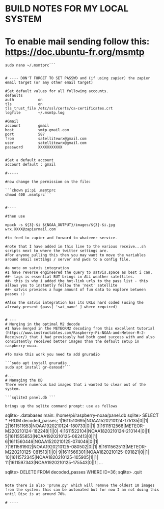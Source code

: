 # BUILD NOTES FOR MY LOCAL SYSTEM

# To enable mail sending follow this: https://doc.ubuntu-fr.org/msmtp

```sudo apt install msmtp msmtp-mta
sudo nano ~/.msmtprc```


# ---- DON'T FORGET TO SET PASSWD and (if using zapier) the zapier email target (or any other email target)

#Set default values for all following accounts.
defaults
auth           on
tls            on
tls_trust_file /etc/ssl/certs/ca-certificates.crt
logfile        ~/.msmtp.log

#Gmail
account        gmail
host           smtp.gmail.com
port           587
from           satellitewrx@gmail.com
user           satellitewrx@gmail.com
password       XXXXXXXXXXX


#Set a default account
account default : gmail

#-----

#now change the permission on the file:

```chown pi:pi .msmtprc 
chmod 400 .msmtprc```


#----

#then use

mpack -s ${3}-$i ${NOAA_OUTPUT}/images/${3}-$i.jpg wrx.XXXX@zapiermail.com

#to feed to zapier and forward to whatever service.

#note that I have added in this line to the various receive...sh scripts next to where the twitter settings are. 
#For anyone pulling this then you may want to move the variables around email settings / server and pwds to a config file.

#a note on satvis integration
#I have reverse engineered the query to satvis.space as best i can.
##- tags is essential BUT brings in ALL weather satellites.
##- this is why i added the hot-link urls to the pass list - this allows you to instantly follow the 'next' satellite
##- satvis provides a huge amount of fun data to explore between passes :)

#Also the satvis integration has its URLs hard coded (using the already-present $pass[ 'sat_name' ] where required)


# ---
# Merging in the optimal M2 decode
#I have merged in the METEORM2 decoding from this excellent tutorial (https://www.instructables.com/Raspberry-Pi-NOAA-and-Meteor-M-2-Receiver/) that i had previously had both good success with and also consistently received better images than the default setup in raspberry-noaa.

#To make this work you need to add gnuradio

```sudo apt install gnuradio
sudo apt install gr-osmosdr```

#---
# Managing the DB
There were numerous bad images that i wanted to clear out of the system. 

```sqlite3 panel.db ```

brings up the sqlite command prompt: use as follows 
```
sqlite> .databases
main: /home/pi/raspberry-noaa/panel.db
sqlite> SELECT * FROM decoded_passes;
1|1611510695|NOAA1520210124-175135|0||1|
2|1611511653|NOAA1920210124-180733|0||1|
3|1611512568|METEOR-M220210124-182248|1||0|
4|1611522104|NOAA1820210124-210144|0||1|
5|1611555853|NOAA1920210125-062413|0||1|
6|1611560446|NOAA1520210125-074046|0||1|
7|1611561902|NOAA1920210125-080502|0||1|
8|1611562513|METEOR-M220210125-081513|1||0|
9|1611566301|NOAA1820210125-091821|0||1|
10|1611572345|NOAA1820210125-105905|1||1|
11|1611597343|NOAA1920210125-175543|0||1|
...

sqlite> DELETE FROM decoded_passes WHERE ID=36;
sqlite> .quit

```

Note there is also 'prune.py' which will remove the oldest 10 images from the system: this can be automated but for now I am not doing this until Disc is at around 70%.

# ---- 




